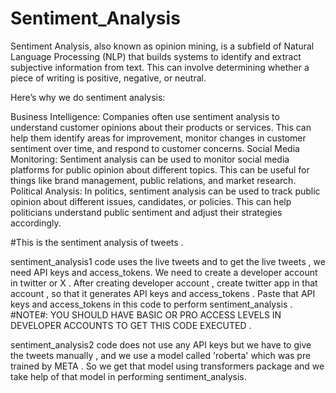 # Sentiment_Analysis
Sentiment Analysis, also known as opinion mining, is a subfield of Natural Language Processing (NLP) that builds systems to identify and extract subjective information from text. This can involve determining whether a piece of writing is positive, negative, or neutral.

Here’s why we do sentiment analysis:

Business Intelligence: Companies often use sentiment analysis to understand customer opinions about their products or services. This can help them identify areas for improvement, monitor changes in customer sentiment over time, and respond to customer concerns.
Social Media Monitoring: Sentiment analysis can be used to monitor social media platforms for public opinion about different topics. This can be useful for things like brand management, public relations, and market research.
Political Analysis: In politics, sentiment analysis can be used to track public opinion about different issues, candidates, or policies. This can help politicians understand public sentiment and adjust their strategies accordingly.

#This is the sentiment analysis of tweets .

sentiment_analysis1 code uses the live tweets and to get the live tweets , we need API keys and access_tokens. We need to create a developer account in twitter or X .
After creating developer account , create twitter app in that account , so that it generates API keys and access_tokens .
Paste that API keys and access_tokens in this code to perform sentiment_analysis .
#NOTE#: YOU SHOULD HAVE BASIC OR PRO ACCESS LEVELS IN DEVELOPER ACCOUNTS TO GET THIS CODE EXECUTED .

sentiment_analysis2 code does not use any API keys but we have to give the tweets manually , and we use a model called 'roberta' which was pre trained by META . So we get that model using transformers package and we take help of that model in performing sentiment_analysis.
